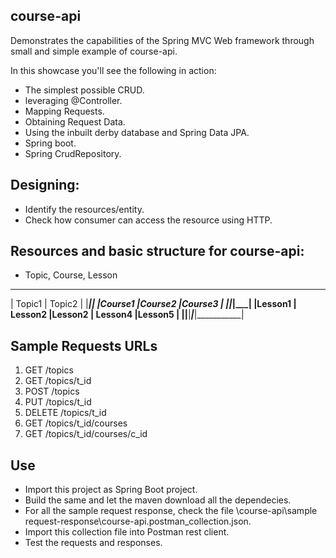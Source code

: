 course-api  
----------
Demonstrates the capabilities of the Spring MVC Web framework through small and simple example of course-api.

In this showcase you'll see the following in action:

* The simplest possible CRUD.
* leveraging @Controller.
* Mapping Requests.
* Obtaining Request Data.
* Using the inbuilt derby database and Spring Data JPA.
* Spring boot.
* Spring CrudRepository.

Designing:
------------
- Identify the resources/entity.
- Check how consumer can access the resource using HTTP.

Resources and basic structure for course-api:
-----------------------------------------------
- Topic, Course, Lesson
 ____________________________________________________
|	    Topic1	 						| Topic2	|
|_______________________________________|___________|
|Course1     		|Course2			|Course3	|
|___________________|___________________|___________|
|Lesson1 | Lesson2	|Lesson2  | Lesson4	|Lesson5	|
|________|__________|_________|_________|___________|


Sample Requests URLs 
---------------------
1. GET  	 /topics
2. GET       /topics/t_id
3. POST		 /topics
4. PUT	 	 /topics/t_id
5. DELETE 	 /topics/t_id
6. GET		 /topics/t_id/courses
7. GET		 /topics/t_id/courses/c_id

Use
----
- Import this project as Spring Boot project.
- Build the same and let the maven download all the dependecies.
- For all the sample request response, check the file \course-api\sample request-response\course-api.postman_collection.json.
- Import this collection file into Postman rest client.
- Test the requests and responses.



